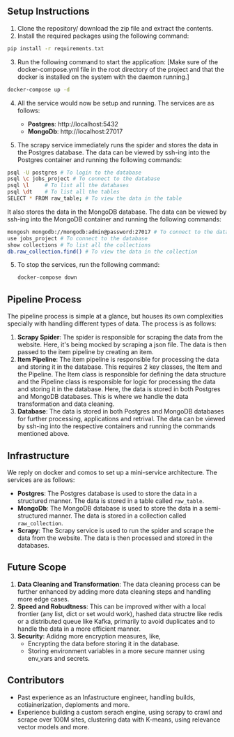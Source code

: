 ## Setup Instructions

1. Clone the repository/ download the zip file and extract the contents.
2. Install the required packages using the following command:

```bash
pip install -r requirements.txt
```

3. Run the following command to start the application:
   [Make sure of the docker-compose.yml file in the root directory of the project and that the docker is installed on the system with the daemon running.]

```bash
docker-compose up -d
```

4. All the service would now be setup and running. The services are as follows:

   - **Postgres**: http://localhost:5432
   - **MongoDb**: http://localhost:27017

5. The scrapy service immediately runs the spider and stores the data in the Postgres database. The data can be viewed by ssh-ing into the Postgres container and running the following commands:

```bash
psql -U postgres # To login to the database
psql \c jobs_project # To connect to the database
psql \l     # To list all the databases
psql \dt    # To list all the tables
SELECT * FROM raw_table; # To view the data in the table
```

It also stores the data in the MongoDB database. The data can be viewed by ssh-ing into the MongoDB container and running the following commands:

```bash
mongosh mongodb://mongodb:admin@password:27017 # To connect to the database
use jobs_project # To connect to the database
show collections # To list all the collections
db.raw_collection.find() # To view the data in the collection
```

5. To stop the services, run the following command:

   ```bash
   docker-compose down
   ```

## Pipeline Process

The pipeline process is simple at a glance, but houses its own complexities specially with handling different types of data. The process is as follows:

1. **Scrapy Spider**: The spider is responsible for scraping the data from the website. Here, it's being mocked by scraping a json file. The data is then passed to the item pipeline by creating an item.
2. **Item Pipeline**: The item pipeline is responsible for processing the data and storing it in the database. This requires 2 key classes, the Item and the Pipeline. The Item class is responsible for defining the data structure and the Pipeline class is responsible for logic for processing the data and storing it in the database. Here, the data is stored in both Postgres and MongoDB databases. This is where we handle the data transformation and data cleaning.
3. **Database**: The data is stored in both Postgres and MongoDB databases for further processing, applications and retrival. The data can be viewed by ssh-ing into the respective containers and running the commands mentioned above.

## Infrastructure

We reply on docker and comos to set up a mini-service architecture. The services are as follows:

- **Postgres**: The Postgres database is used to store the data in a structured manner. The data is stored in a table called `raw_table`.
- **MongoDb**: The MongoDB database is used to store the data in a semi-structured manner. The data is stored in a collection called `raw_collection`.
- **Scrapy**: The Scrapy service is used to run the spider and scrape the data from the website. The data is then processed and stored in the databases.

## Future Scope

1. **Data Cleaning and Transformation**: The data cleaning process can be further enhanced by adding more data cleaning steps and handling more edge cases.
2. **Speed and Robudtness**: This can be improved wither with a local frontier (any list, dict or set would work), hashed data structre like redis or a distributed queue like Kafka, primarily to avoid duplicates and to handle the data in a more efficient manner.
3. **Security**: Adidng more encryption measures, like,
   - Encrypting the data before storing it in the database.
   - Storing environment variables in a more secure manner using env_vars and secrets.

## Contributors

- Past experience as an Infastructure engineer, handling builds, cotiainerization, deploments and more.
- Experience building a custom serach engine, using scrapy to crawl and scrape over 100M sites, clustering data with K-means, using relevance vector models and more.
